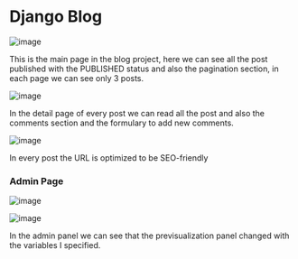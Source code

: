 # Django Blog

![image](https://github.com/Adrian-Cancino/Django-Projects/assets/71229190/cfa8af14-7d76-443a-be6b-7e0e2e886b3e)

This is the main page in the blog project, here we can see all the post published with the PUBLISHED status and also the pagination section, 
in each page we can see only 3 posts.

![image](https://github.com/Adrian-Cancino/Django-Projects/assets/71229190/31f5a98c-e907-4ff9-bb49-95c2c6442c1c)

In the detail page of every post we can read all the post and also the comments section and the formulary to add new comments.

![image](https://github.com/Adrian-Cancino/Django-Projects/assets/71229190/5384b373-e8e1-4163-a3e8-6178c8ac87f8)

In every post the URL is optimized to be SEO-friendly

### Admin Page

![image](https://github.com/Adrian-Cancino/Django-Projects/assets/71229190/20dac66b-003e-4b62-9c94-b4406eb22c04)

![image](https://github.com/Adrian-Cancino/Django-Projects/assets/71229190/7e5be0e0-16be-44cc-ae45-571d9d7243e3)

In the admin panel we can see that the previsualization panel changed with the variables I specified.
